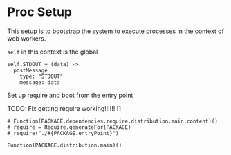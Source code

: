 Proc Setup
==========

This setup is to bootstrap the system to execute processes in the context of
web workers.

`self` in this context is the global

    self.STDOUT = (data) ->
      postMessage
        type: "STDOUT"
        message: data

Set up require and boot from the entry point

TODO: Fix getting require working!!!!!!!!1

    # Function(PACKAGE.dependencies.require.distribution.main.content)()
    # require = Require.generateFor(PACKAGE)
    # require("./#{PACKAGE.entryPoint}")

    Function(PACKAGE.distribution.main)()
